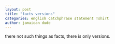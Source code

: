 ```yaml
---
layout: post
title: "facts versions"
categories: english catchphrase statement Tshirt
author: jamaican dude
---
```


there not such things as facts, there is only versions.
